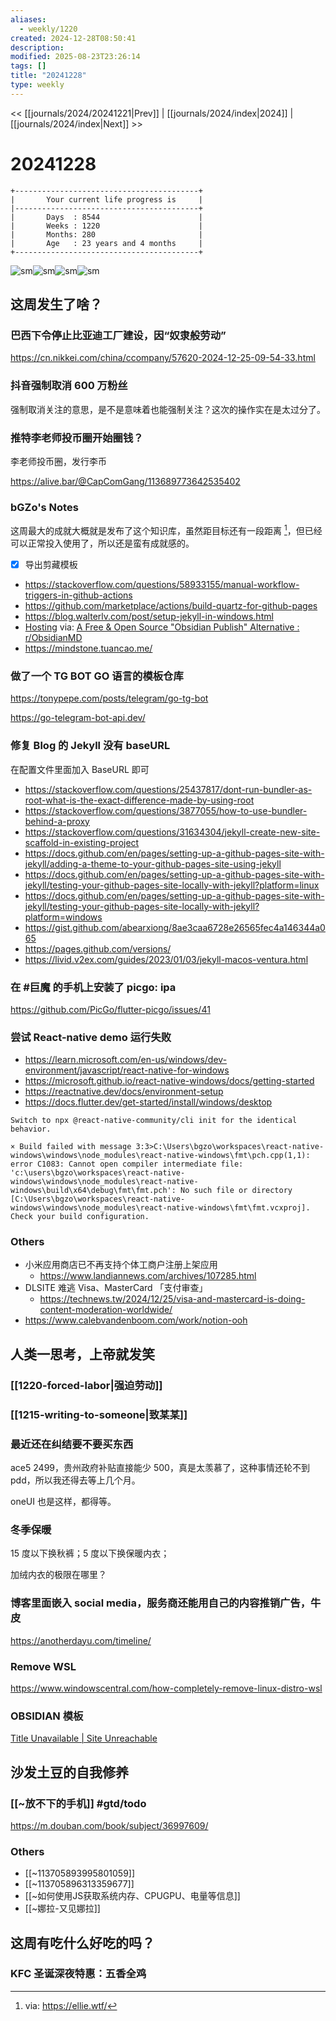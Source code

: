```yaml
---
aliases:
  - weekly/1220
created: 2024-12-28T08:50:41
description:
modified: 2025-08-23T23:26:14
tags: []
title: "20241228"
type: weekly
---
```


<< [[journals/2024/20241221|Prev]] | [[journals/2024/index|2024]] | [[journals/2024/index|Next]] >>

# 20241228

```shell
+-----------------------------------------+
|       Your current life progress is     |
|-----------------------------------------+
|       Days  : 8544                      |
|       Weeks : 1220                      |
|       Months: 280                       |
|       Age   : 23 years and 4 months     |
+-----------------------------------------+
```

![sm](https://img.owspace.com/Public/uploads/Download/2024/1225.jpg)![sm](https://img.owspace.com/Public/uploads/Download/2024/1228.jpg)![sm](https://img.owspace.com/Public/uploads/Download/2024/1227.jpg)![sm](https://img.owspace.com/Public/uploads/Download/2024/1223.jpg)

## 这周发生了啥？

### 巴西下令停止比亚迪工厂建设，因“奴隶般劳动”

https://cn.nikkei.com/china/ccompany/57620-2024-12-25-09-54-33.html

### 抖音强制取消 600 万粉丝

强制取消关注的意思，是不是意味着也能强制关注？这次的操作实在是太过分了。

### 推特李老师投币圈开始圈钱？

李老师投币圈，发行李币

https://alive.bar/@CapComGang/113689773642535402

### bGZo's Notes

这周最大的成就大概就是发布了这个知识库，虽然距目标还有一段距离 [^target-obsidian-website]，但已经可以正常投入使用了，所以还是蛮有成就感的。

- [x] 导出剪藏模板
- https://stackoverflow.com/questions/58933155/manual-workflow-triggers-in-github-actions
- https://github.com/marketplace/actions/build-quartz-for-github-pages
- https://blog.walterlv.com/post/setup-jekyll-in-windows.html
- [Hosting](https://quartz.jzhao.xyz/hosting) via: [A Free & Open Source "Obsidian Publish" Alternative : r/ObsidianMD](https://www.reddit.com/r/ObsidianMD/comments/u7r2a5/a_free_open_source_obsidian_publish_alternative/)
- https://mindstone.tuancao.me/

### 做了一个 TG BOT GO 语言的模板仓库

https://tonypepe.com/posts/telegram/go-tg-bot

https://go-telegram-bot-api.dev/

### 修复 Blog 的 Jekyll 没有 baseURL

在配置文件里面加入 BaseURL 即可

- https://stackoverflow.com/questions/25437817/dont-run-bundler-as-root-what-is-the-exact-difference-made-by-using-root
- https://stackoverflow.com/questions/3877055/how-to-use-bundler-behind-a-proxy
- https://stackoverflow.com/questions/31634304/jekyll-create-new-site-scaffold-in-existing-project
- https://docs.github.com/en/pages/setting-up-a-github-pages-site-with-jekyll/adding-a-theme-to-your-github-pages-site-using-jekyll
- https://docs.github.com/en/pages/setting-up-a-github-pages-site-with-jekyll/testing-your-github-pages-site-locally-with-jekyll?platform=linux
- https://docs.github.com/en/pages/setting-up-a-github-pages-site-with-jekyll/testing-your-github-pages-site-locally-with-jekyll?platform=windows
- https://gist.github.com/abearxiong/8ae3caa6728e26565fec4a146344a065
- https://pages.github.com/versions/
- https://livid.v2ex.com/guides/2023/01/03/jekyll-macos-ventura.html

### 在 #巨魔 的手机上安装了 picgo: ipa

https://github.com/PicGo/flutter-picgo/issues/41

### 尝试 React-native demo 运行失败

- https://learn.microsoft.com/en-us/windows/dev-environment/javascript/react-native-for-windows
- https://microsoft.github.io/react-native-windows/docs/getting-started
- https://reactnative.dev/docs/environment-setup
- https://docs.flutter.dev/get-started/install/windows/desktop

```shell
Switch to npx @react-native-community/cli init for the identical behavior.

× Build failed with message 3:3>C:\Users\bgzo\workspaces\react-native-windows\windows\node_modules\react-native-windows\fmt\pch.cpp(1,1): error C1083: Cannot open compiler intermediate file: 'c:\users\bgzo\workspaces\react-native-windows\windows\node_modules\react-native-windows\build\x64\debug\fmt\fmt.pch': No such file or directory [C:\Users\bgzo\workspaces\react-native-windows\windows\node_modules\react-native-windows\fmt\fmt.vcxproj]. Check your build configuration.
```

### Others

- 小米应用商店已不再支持个体工商户注册上架应用
    - https://www.landiannews.com/archives/107285.html
- DLSITE 难逃 Visa、MasterCard 「支付审查」
    - https://technews.tw/2024/12/25/visa-and-mastercard-is-doing-content-moderation-worldwide/
- https://www.calebvandenboom.com/work/notion-ooh

## 人类一思考，上帝就发笑

### [[1220-forced-labor|强迫劳动]]

### [[1215-writing-to-someone|致某某]]

### 最近还在纠结要不要买东西

ace5 2499，贵州政府补贴直接能少 500，真是太羡慕了，这种事情还轮不到 pdd，所以我还得去等上几个月。

oneUI 也是这样，都得等。

### 冬季保暖

15 度以下换秋裤；5 度以下换保暖内衣；

加绒内衣的极限在哪里？

### 博客里面嵌入 social media，服务商还能用自己的内容推销广告，牛皮

https://anotherdayu.com/timeline/

### Remove WSL

https://www.windowscentral.com/how-completely-remove-linux-distro-wsl

### OBSIDIAN 模板

[Title Unavailable \| Site Unreachable](https://logseqtemplates.com/)

## 沙发土豆的自我修养

### [[~放不下的手机]] #gtd/todo

https://m.douban.com/book/subject/36997609/

### Others

- [[~113705893995801059]]
- [[~113705896313359677]]
- [[~如何使用JS获取系统内存、CPUGPU、电量等信息]]
- [[~娜拉-又见娜拉]]

## 这周有吃什么好吃的吗？

### KFC 圣诞深夜特惠：五香全鸡

[^target-obsidian-website]: via: https://ellie.wtf/
